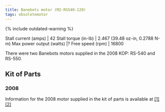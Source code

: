 ```yaml
---
title: Banebots motor (M2-RS540-120)
tags: obsoletemotor
---
```


{% include outdated-warning %}

Stall current (amps) | 42
Stall torque (in-lb) | 2.467 (39.48 oz-in, 0.2788 N-m)
Max power output (watts) |?
Free speed (rpm) | 16800

There were two Banebots motors supplied in the 2008 KOP: RS-540 and RS-550.

## Kit of Parts

### 2008

Information for the 2008 motor supplied in the kit of parts is available at [[1]](http://banebots.com/pc/MOTOR-BRUSH/M2-RS540-120 "http://banebots.com/pc
/MOTOR-BRUSH/M2-RS540-120") [[2]](http://banebots.com/p/M2-RS550-120 "http://banebots.com/p/M2-RS550-120")